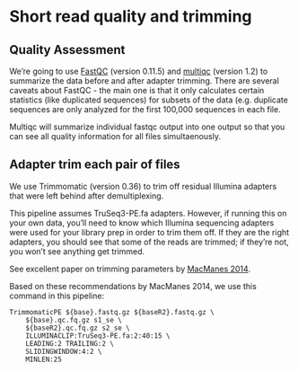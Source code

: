 # Short read quality and trimming

## Quality Assessment

We’re going to use [FastQC](https://www.bioinformatics.babraham.ac.uk/projects/fastqc/) (version 0.11.5) and [multiqc](http://multiqc.info/) (version 1.2) to summarize the data before and after adapter trimming. There are several caveats about FastQC - the main one is that it only calculates certain statistics (like duplicated sequences) for subsets of the data (e.g. duplicate sequences are only analyzed for the first 100,000 sequences in each file.

Multiqc will summarize individual fastqc output into one output so that you can see all quality information for all files simultaenously.

## Adapter trim each pair of files

We use Trimmomatic (version 0.36) to trim off residual Illumina adapters that were left behind after demultiplexing.

This pipeline assumes TruSeq3-PE.fa adapters. However, if running this on your own data, you’ll need to know which Illumina sequencing adapters were used for your library prep in order to trim them off. If they are the right adapters, you should see that some of the reads are trimmed; if they’re not, you won’t see anything get trimmed.

See excellent paper on trimming parameters by [MacManes 2014](https://www.frontiersin.org/articles/10.3389/fgene.2014.00013/full).

Based on these recommendations by MacManes 2014, we use this command in this pipeline:

```
TrimmomaticPE ${base}.fastq.gz ${baseR2}.fastq.gz \
    ${base}.qc.fq.gz s1_se \
    ${baseR2}.qc.fq.gz s2_se \
    ILLUMINACLIP:TruSeq3-PE.fa:2:40:15 \
    LEADING:2 TRAILING:2 \
    SLIDINGWINDOW:4:2 \
    MINLEN:25
```
